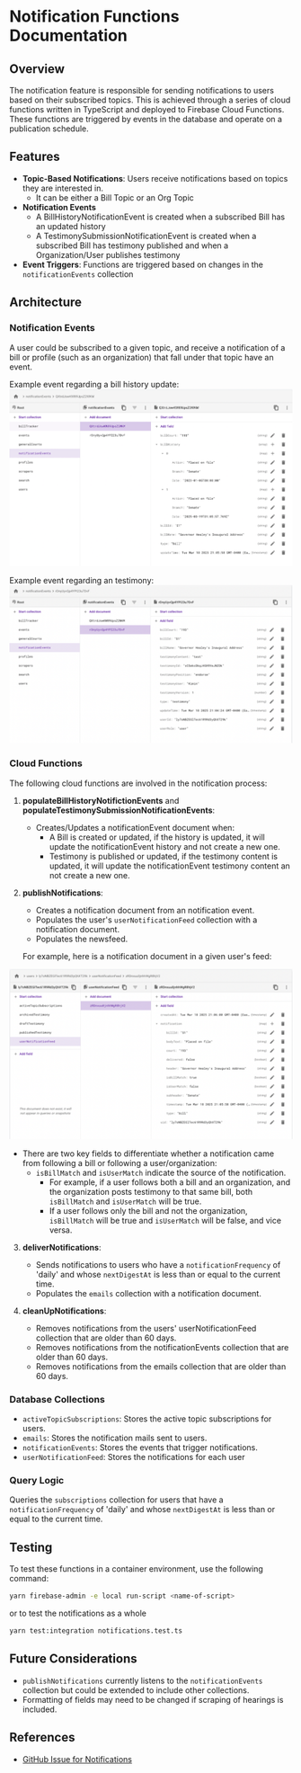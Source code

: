 # Notification Functions Documentation

## Overview

The notification feature is responsible for sending notifications to users based on their subscribed topics. This is achieved through a series of cloud functions written in TypeScript and deployed to Firebase Cloud Functions. These functions are triggered by events in the database and operate on a publication schedule.

## Features

- **Topic-Based Notifications**: Users receive notifications based on topics they are interested in.
  - It can be either a Bill Topic or an Org Topic
- **Notification Events**
  - A BillHistoryNotificationEvent is created when a subscribed Bill has an updated history
  - A TestimonySubmissionNotificationEvent is created when a subscribed Bill has testimony published and when a Organization/User publishes testimony
- **Event Triggers**: Functions are triggered based on changes in the `notificationEvents` collection

## Architecture

### Notification Events

A user could be subscribed to a given topic, and receive a notification of a bill or profile (such as an organization) that fall under that topic have an event.

Example event regarding a bill history update:
![example-bill-notification-event](/functions/src/notifications/images/example-bill-notification-event.png)

Example event regarding an testimony:
![example-testimony-notification-event](/functions/src/notifications/images/example-testimony-notification-event.png)

### Cloud Functions

The following cloud functions are involved in the notification process:

1. **populateBillHistoryNotifictionEvents** and **populateTestimonySubmissionNotificationEvents**:

   - Creates/Updates a notificationEvent document when:
     - A Bill is created or updated, if the history is updated, it will update the notificationEvent history and not create a new one.
     - Testimony is published or updated, if the testimony content is updated, it will update the notificationEvent testimony content an not create a new one.

2. **publishNotifications**:

   - Creates a notification document from an notification event.
   - Populates the user's `userNotificationFeed` collection with a notification document.
   - Populates the newsfeed.

   For example, here is a notification document in a given user's feed:

![example-bill-history-update-notification](/functions/src/notifications/images/example-bill-history-update-notification.png)

- There are two key fields to differentiate whether a notification came from following a bill or following a user/organization:
  - `isBillMatch` and `isUserMatch` indicate the source of the notification.
    - For example, if a user follows both a bill and an organization, and the organization posts testimony to that same bill, both `isBillMatch` and `isUserMatch` will be true.
    - If a user follows only the bill and not the organization, `isBillMatch` will be true and `isUserMatch` will be false, and vice versa.

3. **deliverNotifications**:

   - Sends notifications to users who have a `notificationFrequency` of 'daily' and whose `nextDigestAt` is less than or equal to the current time.
   - Populates the `emails` collection with a notification document.

4. **cleanUpNotifications**:
   - Removes notifications from the users' userNotificationFeed collection that are older than 60 days.
   - Removes notifications from the notificationEvents collection that are older than 60 days.
   - Removes notifications from the emails collection that are older than 60 days.

### Database Collections

- `activeTopicSubscriptions`: Stores the active topic subscriptions for users.
- `emails`: Stores the notification mails sent to users.
- `notificationEvents`: Stores the events that trigger notifications.
- `userNotificationFeed`: Stores the notifications for each user

### Query Logic

Queries the `subscriptions` collection for users that have a `notificationFrequency` of 'daily' and whose `nextDigestAt` is less than or equal to the current time.

## Testing

To test these functions in a container environment, use the following command:

```bash
yarn firebase-admin -e local run-script <name-of-script>
```

or to test the notifications as a whole

```bash
yarn test:integration notifications.test.ts
```

## Future Considerations

- `publishNotifications` currently listens to the `notificationEvents` collection but could be extended to include other collections.
- Formatting of fields may need to be changed if scraping of hearings is included.

## References

- [GitHub Issue for Notifications](https://github.com/codeforboston/maple/issues/952)
